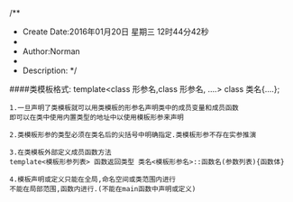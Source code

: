 /**
* Create Date:2016年01月20日 星期三 12时44分42秒
* 
* Author:Norman
* 
* Description: 
*/

####类模板格式:
    template<class 形参名,class 形参名, ....> class 类名{....};

    1.一旦声明了类模板就可以用类模板的形参名声明类中的成员变量和成员函数
    即可以在类中使用内置类型的地址中以使用模板形参来声明

    2.类模板形参的类型必须在类名后的尖括号中明确指定.类模板形参不存在实参推演

    3.在类模板外部定义成员函数方法
    template<模板形参列表> 函数返回类型 类名<模板形参名>::函数名(参数列表){函数体}

    4.模板声明或定义只能在全局,命名空间或类范围内进行
    不能在局部范围,函数内进行.(不能在main函数中声明或定义)

